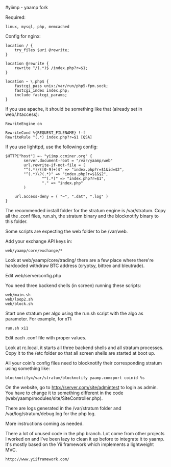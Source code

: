 #yiimp - yaamp fork

Required:

	linux, mysql, php, memcached


Config for nginx:

	location / {
		try_files $uri @rewrite;
	}

	location @rewrite {
		rewrite ^/(.*)$ /index.php?r=$1;
	}

	location ~ \.php$ {
		fastcgi_pass unix:/var/run/php5-fpm.sock;
		fastcgi_index index.php;
		include fastcgi_params;
	}


If you use apache, it should be something like that (already set in web/.htaccess):

	RewriteEngine on

	RewriteCond %{REQUEST_FILENAME} !-f
	RewriteRule ^(.*) index.php?r=$1 [QSA]


If you use lighttpd, use the following config:

	$HTTP["host"] =~ "yiimp.ccminer.org" {
	        server.document-root = "/var/yaamp/web"
	        url.rewrite-if-not-file = (
			"^(.*)/([0-9]+)$" => "index.php?r=$1&id=$2",
			"^(.*)\?(.*)" => "index.php?r=$1&$2",
	                "^(.*)" => "index.php?r=$1",
	                "." => "index.php"
	        )

		url.access-deny = ( "~", ".dat", ".log" )
	}


The recommended install folder for the stratum engine is /var/stratum. Copy all the .conf files, run.sh, the stratum binary and the blocknotify binary to this folder. 

Some scripts are expecting the web folder to be /var/web. 

Add your exchange API keys in:

	web/yaamp/core/exchange/*


Look at web/yaamp/core/trading/ there are a few place where there're hardcoded withdraw BTC address (cryptsy, bittrex and bleutrade).

Edit web/serverconfig.php

You need three backend shells (in screen) running these scripts:

	web/main.sh
	web/loop2.sh
	web/block.sh

Start one stratum per algo using the run.sh script with the algo as parameter. For example, for x11:

	run.sh x11

Edit each .conf file with proper values.

Look at rc.local, it starts all three backend shells and all stratum processes. Copy it to the /etc folder so that all screen shells are started at boot up.

All your coin's config files need to blocknotify their corresponding stratum using something like:

	blocknotify=/var/stratum/blocknotify yaamp.com:port coinid %s

On the website, go to http://server.com/site/admintest to login as admin. You have to change it to something different in the code (web/yaamp/modules/site/SiteController.php).

There are logs generated in the /var/stratum folder and /var/log/stratum/debug.log for the php log.

More instructions coming as needed.

There a lot of unused code in the php branch. Lot come from other projects I worked on and I've been lazy to clean it up before to integrate it to yaamp. It's mostly based on the Yii framework which implements a lightweight MVC.

	http://www.yiiframework.com/


